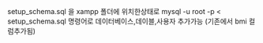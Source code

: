 setup_schema.sql 을 xampp 폴더에 위치한상태로 
mysql -u root -p < setup_schema.sql
명령어로 데이터베이스,데이블,사용자 추가가능 (기존에서 bmi 컬럼추가됨)